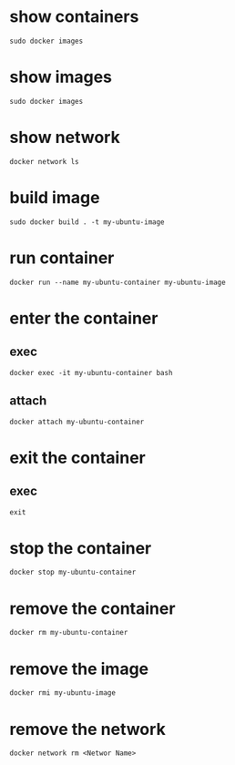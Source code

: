 # show containers
```
sudo docker images
```

# show images
```
sudo docker images
```

# show network
```
docker network ls
```


# build image
```
sudo docker build . -t my-ubuntu-image
```

# run container
```
docker run --name my-ubuntu-container my-ubuntu-image
```

# enter the container
## exec
```
docker exec -it my-ubuntu-container bash
```

## attach
```
docker attach my-ubuntu-container
```

# exit the container
## exec
```
exit
```

# stop the container
```
docker stop my-ubuntu-container
```

# remove the container
```
docker rm my-ubuntu-container
```

# remove the image
```
docker rmi my-ubuntu-image
```

# remove the network
```
docker network rm <Networ Name>
```